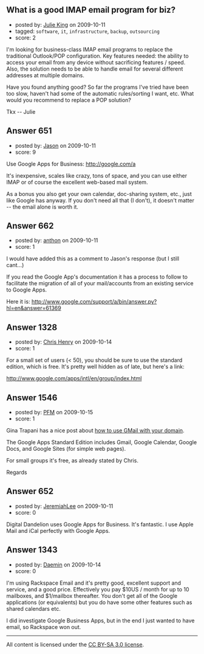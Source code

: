 ## What is a good IMAP email program for biz?

- posted by: [Julie King](https://stackexchange.com/users/-1/11-julie-king) on 2009-10-11
- tagged: `software`, `it`, `infrastructure`, `backup`, `outsourcing`
- score: 2

I'm looking for business-class IMAP email programs to replace the traditional Outlook/POP configuration. Key features needed: the ability to access your email from any device without sacrificing features / speed. Also, the solution needs to be able to handle email for several different addresses at multiple domains.

Have you found anything good? So far the programs I've tried have been too slow, haven't had some of the automatic rules/sorting I want, etc. What would you recommend to replace a POP solution?

Tkx -- Julie


## Answer 651

- posted by: [Jason](https://stackexchange.com/users/-1/2-jason) on 2009-10-11
- score: 9

Use Google Apps for Business: http://google.com/a

It's inexpensive, scales like crazy, tons of space, and you can use either IMAP or of course the excellent web-based mail system.

As a bonus you also get your own calendar, doc-sharing system, etc., just like Google has anyway.  If you don't need all that (I don't), it doesn't matter -- the email alone is worth it.


## Answer 662

- posted by: [anthon](https://stackexchange.com/users/-1/238-anthon) on 2009-10-11
- score: 1

I would have added this as a comment to Jason's response (but I still cant...)

If you read the Google App's documentation it has a process to follow to facilitate the migration of all of your mail/accounts from an existing service to Google Apps.

Here it is: http://www.google.com/support/a/bin/answer.py?hl=en&answer=61369


## Answer 1328

- posted by: [Chris Henry](https://stackexchange.com/users/-1/775-chris-henry) on 2009-10-14
- score: 1

For a small set of users (< 50), you should be sure to use the standard edition, which is free.  It's pretty well hidden as of late, but here's a link:

http://www.google.com/apps/intl/en/group/index.html


## Answer 1546

- posted by: [PFM](https://stackexchange.com/users/-1/864-pfm) on 2009-10-15
- score: 1

<p>Gina Trapani has a nice post about <a href="http://smarterware.org/3628/host-your-domain-email-at-gmail-without-forwarding" rel="nofollow">how to use GMail with your domain</a>.</p>

<p>The Google Apps Standard Edition includes Gmail, Google Calendar, Google Docs, and Google Sites (for simple web pages).</p>

<p>For small groups it's free, as already stated by Chris.</p>

<p>Regards</p>



## Answer 652

- posted by: [JeremiahLee](https://stackexchange.com/users/-1/352-jeremiahlee) on 2009-10-11
- score: 0

Digital Dandelion uses Google Apps for Business. It's fantastic. I use Apple Mail and iCal perfectly with Google Apps.


## Answer 1343

- posted by: [Daemin](https://stackexchange.com/users/-1/440-daemin) on 2009-10-14
- score: 0

I'm using Rackspace Email and it's pretty good, excellent support and service, and a good price. Effectively you pay $10US / month for up to 10 mailboxes, and $1/mailbox thereafter. You don't get all of the Google applications (or equivalents) but you do have some other features such as shared calendars etc. 

I did investigate Google Business Apps, but in the end I just wanted to have email, so Rackspace won out.



---

All content is licensed under the [CC BY-SA 3.0 license](https://creativecommons.org/licenses/by-sa/3.0/).
